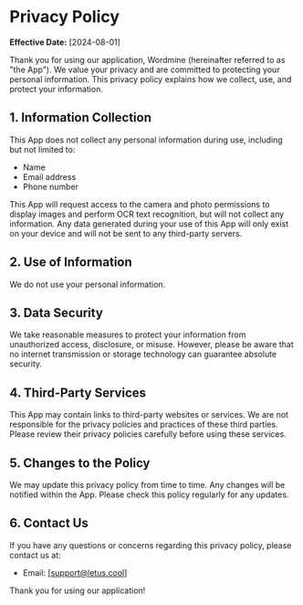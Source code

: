 # Privacy Policy

**Effective Date:** [2024-08-01]

Thank you for using our application, Wordmine (hereinafter referred to as "the App"). We value your privacy and are committed to protecting your personal information. This privacy policy explains how we collect, use, and protect your information.

## 1. Information Collection

This App does not collect any personal information during use, including but not limited to:

- Name
- Email address
- Phone number

This App will request access to the camera and photo permissions to display images and perform OCR text recognition, but will not collect any information. Any data generated during your use of this App will only exist on your device and will not be sent to any third-party servers.

## 2. Use of Information

We do not use your personal information.

## 3. Data Security

We take reasonable measures to protect your information from unauthorized access, disclosure, or misuse. However, please be aware that no internet transmission or storage technology can guarantee absolute security.

## 4. Third-Party Services

This App may contain links to third-party websites or services. We are not responsible for the privacy policies and practices of these third parties. Please review their privacy policies carefully before using these services.

## 5. Changes to the Policy

We may update this privacy policy from time to time. Any changes will be notified within the App. Please check this policy regularly for any updates.

## 6. Contact Us

If you have any questions or concerns regarding this privacy policy, please contact us at:

- Email: [support@letus.cool]

Thank you for using our application!
